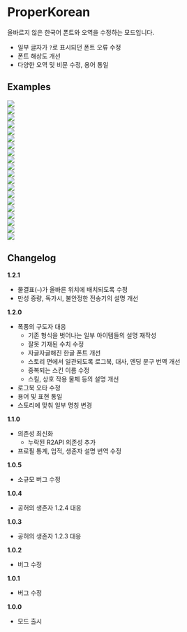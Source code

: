 # ProperKorean

올바르지 않은 한국어 폰트와 오역을 수정하는 모드입니다.

* 일부 글자가 `?`로 표시되던 폰트 오류 수정
* 폰트 해상도 개선
* 다양한 오역 및 비문 수정, 용어 통일

## Examples
![](https://raw.githubusercontent.com/dvrp0/ProperKorean/master/ProperKorean/Images/%EC%8A%A4%ED%81%AC%EB%A6%B0%EC%83%B7%202024-09-14%20172323.png)  
![](https://raw.githubusercontent.com/dvrp0/ProperKorean/master/ProperKorean/Images/%EC%8A%A4%ED%81%AC%EB%A6%B0%EC%83%B7%202024-09-15%20003807.png)  
![](https://raw.githubusercontent.com/dvrp0/ProperKorean/master/ProperKorean/Images/%EC%8A%A4%ED%81%AC%EB%A6%B0%EC%83%B7%202024-09-14%20172355.png)  
![](https://raw.githubusercontent.com/dvrp0/ProperKorean/master/ProperKorean/Images/%EC%8A%A4%ED%81%AC%EB%A6%B0%EC%83%B7%202024-09-14%20172626.png)  
![](https://raw.githubusercontent.com/dvrp0/ProperKorean/master/ProperKorean/Images/%EC%8A%A4%ED%81%AC%EB%A6%B0%EC%83%B7%202024-09-14%20172606.png)  
![](https://raw.githubusercontent.com/dvrp0/ProperKorean/master/ProperKorean/Images/%EC%8A%A4%ED%81%AC%EB%A6%B0%EC%83%B7%202024-09-14%20172555.png)  
![](https://raw.githubusercontent.com/dvrp0/ProperKorean/master/ProperKorean/Images/%EC%8A%A4%ED%81%AC%EB%A6%B0%EC%83%B7%202024-09-14%20172649.png)  
![](https://raw.githubusercontent.com/dvrp0/ProperKorean/master/ProperKorean/Images/%EC%8A%A4%ED%81%AC%EB%A6%B0%EC%83%B7%202024-09-14%20172524.png)  
![](https://raw.githubusercontent.com/dvrp0/ProperKorean/master/ProperKorean/Images/%EC%8A%A4%ED%81%AC%EB%A6%B0%EC%83%B7%202024-09-15%20014838.png)  
![](https://raw.githubusercontent.com/dvrp0/ProperKorean/master/ProperKorean/Images/%EC%8A%A4%ED%81%AC%EB%A6%B0%EC%83%B7%202024-09-14%20172447.png)  
![](https://raw.githubusercontent.com/dvrp0/ProperKorean/master/ProperKorean/Images/%EC%8A%A4%ED%81%AC%EB%A6%B0%EC%83%B7%202024-09-15%20011335.png)  
![](https://raw.githubusercontent.com/dvrp0/ProperKorean/master/ProperKorean/Images/%EC%8A%A4%ED%81%AC%EB%A6%B0%EC%83%B7%202024-09-14%20173432.png)  
![](https://raw.githubusercontent.com/dvrp0/ProperKorean/master/ProperKorean/Images/%EC%8A%A4%ED%81%AC%EB%A6%B0%EC%83%B7%202024-09-14%20173426.png)  
![](https://raw.githubusercontent.com/dvrp0/ProperKorean/master/ProperKorean/Images/%EC%8A%A4%ED%81%AC%EB%A6%B0%EC%83%B7%202024-09-14%20173612.png)  
![](https://raw.githubusercontent.com/dvrp0/ProperKorean/master/ProperKorean/Images/%EC%8A%A4%ED%81%AC%EB%A6%B0%EC%83%B7%202024-09-14%20173624.png)  
![](https://raw.githubusercontent.com/dvrp0/ProperKorean/master/ProperKorean/Images/%EC%8A%A4%ED%81%AC%EB%A6%B0%EC%83%B7%202024-09-14%20173639.png)  
![](https://raw.githubusercontent.com/dvrp0/ProperKorean/master/ProperKorean/Images/%EC%8A%A4%ED%81%AC%EB%A6%B0%EC%83%B7%202024-09-14%20173521.png)  
![](https://raw.githubusercontent.com/dvrp0/ProperKorean/master/ProperKorean/Images/%EC%8A%A4%ED%81%AC%EB%A6%B0%EC%83%B7%202024-09-14%20174258.png)  
![](https://raw.githubusercontent.com/dvrp0/ProperKorean/master/ProperKorean/Images/%EC%8A%A4%ED%81%AC%EB%A6%B0%EC%83%B7%202024-09-14%20172722.png)  
![](https://raw.githubusercontent.com/dvrp0/ProperKorean/master/ProperKorean/Images/%EC%8A%A4%ED%81%AC%EB%A6%B0%EC%83%B7%202024-09-15%20011821.png)

## Changelog
**1.2.1**
* 물결표(`~`)가 올바른 위치에 배치되도록 수정
* 만성 증량, 독가시, 불안정한 전송기의 설명 개선

**1.2.0**
* 폭풍의 구도자 대응
  * 기존 형식을 벗어나는 일부 아이템들의 설명 재작성
  * 잘못 기재된 수치 수정
  * 자글자글해진 한글 폰트 개선
  * 스토리 면에서 일관되도록 로그북, 대사, 엔딩 문구 번역 개선
  * 중복되는 스킨 이름 수정
  * 스킬, 상호 작용 물체 등의 설명 개선
* 로그북 오타 수정
* 용어 및 표현 통일
* 스토리에 맞춰 일부 명칭 변경

**1.1.0**
* 의존성 최신화
  * 누락된 R2API 의존성 추가
* 프로필 통계, 업적, 생존자 설명 번역 수정

**1.0.5**
* 소규모 버그 수정

**1.0.4**
* 공허의 생존자 1.2.4 대응

**1.0.3**

* 공허의 생존자 1.2.3 대응

**1.0.2**

* 버그 수정

**1.0.1**

* 버그 수정

**1.0.0**

* 모드 출시
